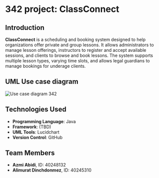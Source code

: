 # 342 project: ClassConnect

## Introduction
**ClassConnect** is a scheduling and booking system designed to help organizations offer private and group lessons. It allows administrators to manage lesson offerings, instructors to register and accept available sessions, and clients to browse and book lessons. The system supports multiple lesson types, varying time slots, and allows legal guardians to manage bookings for underage clients.

## UML Use case diagram
![Use case diagram 342](https://github.com/user-attachments/assets/bd85c959-032d-46f0-9cde-7c837224b63d)

## Technologies Used
- **Programming Language**: Java
- **Framework**: (TBD)
- **UML Tools**: Lucidchart
- **Version Control**: GitHub

## Team Members
- **Azmi Abidi**, ID: 40248132
- **Alimurat Dinchdonmez**, ID: 40245310
